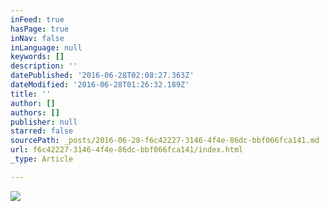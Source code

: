 ```yaml
---
inFeed: true
hasPage: true
inNav: false
inLanguage: null
keywords: []
description: ''
datePublished: '2016-06-28T02:08:27.363Z'
dateModified: '2016-06-28T01:26:32.189Z'
title: ''
author: []
authors: []
publisher: null
starred: false
sourcePath: _posts/2016-06-28-f6c42227-3146-4f4e-86dc-bbf066fca141.md
url: f6c42227-3146-4f4e-86dc-bbf066fca141/index.html
_type: Article

---
```

![](https://the-grid-user-content.s3-us-west-2.amazonaws.com/fa5284bb-81c5-4ae1-bbf0-adc6fc8afa5e.jpg)